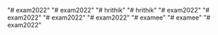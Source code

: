 "# exam2022" 
"# exam2022" 
"# hrithik" 
"# hrithik" 
"# exam2022" 
"# exam2022" 
"# exam2022" 
"# exam2022" 
"# examee" 
"# examee" 
"# exam2022" 
